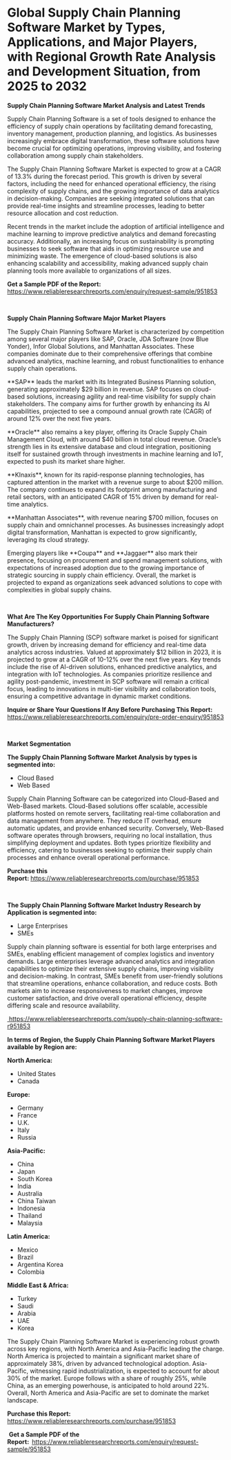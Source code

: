 <p><h1>Global Supply Chain Planning Software Market by Types, Applications, and Major Players, with Regional Growth Rate Analysis and Development Situation, from 2025 to 2032</h1></p><p><strong>Supply Chain Planning Software Market Analysis and Latest Trends</strong></p>
<p><p>Supply Chain Planning Software is a set of tools designed to enhance the efficiency of supply chain operations by facilitating demand forecasting, inventory management, production planning, and logistics. As businesses increasingly embrace digital transformation, these software solutions have become crucial for optimizing operations, improving visibility, and fostering collaboration among supply chain stakeholders.</p><p>The Supply Chain Planning Software Market is expected to grow at a CAGR of 13.3% during the forecast period. This growth is driven by several factors, including the need for enhanced operational efficiency, the rising complexity of supply chains, and the growing importance of data analytics in decision-making. Companies are seeking integrated solutions that can provide real-time insights and streamline processes, leading to better resource allocation and cost reduction.</p><p>Recent trends in the market include the adoption of artificial intelligence and machine learning to improve predictive analytics and demand forecasting accuracy. Additionally, an increasing focus on sustainability is prompting businesses to seek software that aids in optimizing resource use and minimizing waste. The emergence of cloud-based solutions is also enhancing scalability and accessibility, making advanced supply chain planning tools more available to organizations of all sizes.</p></p>
<p><strong>Get a Sample PDF of the Report:&nbsp;</strong> <a href="https://www.reliableresearchreports.com/enquiry/request-sample/951853?utm_campaign=3572&utm_medium=2&utm_source=Github&utm_content=ia&utm_term=17042025&utm_id=supply-chain-planning-software">https://www.reliableresearchreports.com/enquiry/request-sample/951853</a></p>
<p>&nbsp;</p>
<p><strong>Supply Chain Planning Software Major Market Players</strong></p>
<p><p>The Supply Chain Planning Software Market is characterized by competition among several major players like SAP, Oracle, JDA Software (now Blue Yonder), Infor Global Solutions, and Manhattan Associates. These companies dominate due to their comprehensive offerings that combine advanced analytics, machine learning, and robust functionalities to enhance supply chain operations.</p><p>**SAP** leads the market with its Integrated Business Planning solution, generating approximately $29 billion in revenue. SAP focuses on cloud-based solutions, increasing agility and real-time visibility for supply chain stakeholders. The company aims for further growth by enhancing its AI capabilities, projected to see a compound annual growth rate (CAGR) of around 12% over the next five years.</p><p>**Oracle** also remains a key player, offering its Oracle Supply Chain Management Cloud, with around $40 billion in total cloud revenue. Oracle’s strength lies in its extensive database and cloud integration, positioning itself for sustained growth through investments in machine learning and IoT, expected to push its market share higher.</p><p>**KInaxis**, known for its rapid-response planning technologies, has captured attention in the market with a revenue surge to about $200 million. The company continues to expand its footprint among manufacturing and retail sectors, with an anticipated CAGR of 15% driven by demand for real-time analytics.</p><p>**Manhattan Associates**, with revenue nearing $700 million, focuses on supply chain and omnichannel processes. As businesses increasingly adopt digital transformation, Manhattan is expected to grow significantly, leveraging its cloud strategy. </p><p>Emerging players like **Coupa** and **Jaggaer** also mark their presence, focusing on procurement and spend management solutions, with expectations of increased adoption due to the growing importance of strategic sourcing in supply chain efficiency. Overall, the market is projected to expand as organizations seek advanced solutions to cope with complexities in global supply chains.</p></p>
<p>&nbsp;</p>
<p><strong>What Are The Key Opportunities For Supply Chain Planning Software Manufacturers?</strong></p>
<p><p>The Supply Chain Planning (SCP) software market is poised for significant growth, driven by increasing demand for efficiency and real-time data analytics across industries. Valued at approximately $12 billion in 2023, it is projected to grow at a CAGR of 10-12% over the next five years. Key trends include the rise of AI-driven solutions, enhanced predictive analytics, and integration with IoT technologies. As companies prioritize resilience and agility post-pandemic, investment in SCP software will remain a critical focus, leading to innovations in multi-tier visibility and collaboration tools, ensuring a competitive advantage in dynamic market conditions.</p></p>
<p><strong>Inquire or Share Your Questions If Any Before Purchasing This Report:</strong> <a href="https://www.reliableresearchreports.com/enquiry/pre-order-enquiry/951853?utm_campaign=3572&utm_medium=2&utm_source=Github&utm_content=ia&utm_term=17042025&utm_id=supply-chain-planning-software">https://www.reliableresearchreports.com/enquiry/pre-order-enquiry/951853</a></p>
<p>&nbsp;</p>
<p><strong>Market Segmentation</strong></p>
<p><strong>The Supply Chain Planning Software Market Analysis by types is segmented into:</strong></p>
<p><ul><li>Cloud Based</li><li>Web Based</li></ul></p>
<p><p>Supply Chain Planning Software can be categorized into Cloud-Based and Web-Based markets. Cloud-Based solutions offer scalable, accessible platforms hosted on remote servers, facilitating real-time collaboration and data management from anywhere. They reduce IT overhead, ensure automatic updates, and provide enhanced security. Conversely, Web-Based software operates through browsers, requiring no local installation, thus simplifying deployment and updates. Both types prioritize flexibility and efficiency, catering to businesses seeking to optimize their supply chain processes and enhance overall operational performance.</p></p>
<p><strong>Purchase this Report:&nbsp;</strong><a href="https://www.reliableresearchreports.com/purchase/951853?utm_campaign=3572&utm_medium=2&utm_source=Github&utm_content=ia&utm_term=17042025&utm_id=supply-chain-planning-software">https://www.reliableresearchreports.com/purchase/951853</a></p>
<p>&nbsp;</p>
<p><strong>The Supply Chain Planning Software Market Industry Research by Application is segmented into:</strong></p>
<p><ul><li>Large Enterprises</li><li>SMEs</li></ul></p>
<p><p>Supply chain planning software is essential for both large enterprises and SMEs, enabling efficient management of complex logistics and inventory demands. Large enterprises leverage advanced analytics and integration capabilities to optimize their extensive supply chains, improving visibility and decision-making. In contrast, SMEs benefit from user-friendly solutions that streamline operations, enhance collaboration, and reduce costs. Both markets aim to increase responsiveness to market changes, improve customer satisfaction, and drive overall operational efficiency, despite differing scale and resource availability.</p></p>
<p><a href="https://www.reliableresearchreports.com/supply-chain-planning-software-r951853?utm_campaign=3572&utm_medium=2&utm_source=Github&utm_content=ia&utm_term=17042025&utm_id=supply-chain-planning-software">&nbsp;https://www.reliableresearchreports.com/supply-chain-planning-software-r951853</a></p>
<p><strong>In terms of Region, the Supply Chain Planning Software Market Players available by Region are:</strong></p>
<p>
    <p> <strong> North America: </strong>
        <ul>
            <li>United States</li>
            <li>Canada</li>
        </ul>
        </p> 
    <p> <strong> Europe: </strong>
        <ul>
            <li>Germany</li>
            <li>France</li>
            <li>U.K.</li>
            <li>Italy</li>
            <li>Russia</li>
        </ul>
        </p> 
    <p> <strong> Asia-Pacific: </strong>
        <ul>
            <li>China</li>
            <li>Japan</li>
            <li>South Korea</li>
            <li>India</li>
            <li>Australia</li>
            <li>China Taiwan</li>
            <li>Indonesia</li>
            <li>Thailand</li>
            <li>Malaysia</li>
        </ul>
        </p> 
    <p> <strong> Latin America: </strong>
        <ul>
            <li>Mexico</li>
            <li>Brazil</li>
            <li>Argentina Korea</li>
            <li>Colombia</li>
        </ul>
        </p> 
    <p> <strong> Middle East & Africa: </strong>
        <ul>
            <li>Turkey</li>
            <li>Saudi</li>
            <li>Arabia</li>
            <li>UAE</li>
            <li>Korea</li>
        </ul>
    </p>
    </p>
<p><p>The Supply Chain Planning Software Market is experiencing robust growth across key regions, with North America and Asia-Pacific leading the charge. North America is projected to maintain a significant market share of approximately 38%, driven by advanced technological adoption. Asia-Pacific, witnessing rapid industrialization, is expected to account for about 30% of the market. Europe follows with a share of roughly 25%, while China, as an emerging powerhouse, is anticipated to hold around 22%. Overall, North America and Asia-Pacific are set to dominate the market landscape.</p></p>
<p><strong>Purchase this Report: </strong><a href="https://www.reliableresearchreports.com/purchase/951853?utm_campaign=3572&utm_medium=2&utm_source=Github&utm_content=ia&utm_term=17042025&utm_id=supply-chain-planning-software">https://www.reliableresearchreports.com/purchase/951853</a></p>
<p>&nbsp;<strong>Get a Sample PDF of the Report:&nbsp;&nbsp;</strong><a href="https://www.reliableresearchreports.com/enquiry/request-sample/951853?utm_campaign=3572&utm_medium=2&utm_source=Github&utm_content=ia&utm_term=17042025&utm_id=supply-chain-planning-software">https://www.reliableresearchreports.com/enquiry/request-sample/951853</a></p>
<p><strong></strong></p>
<p><p></p><p></p><p></p></p>